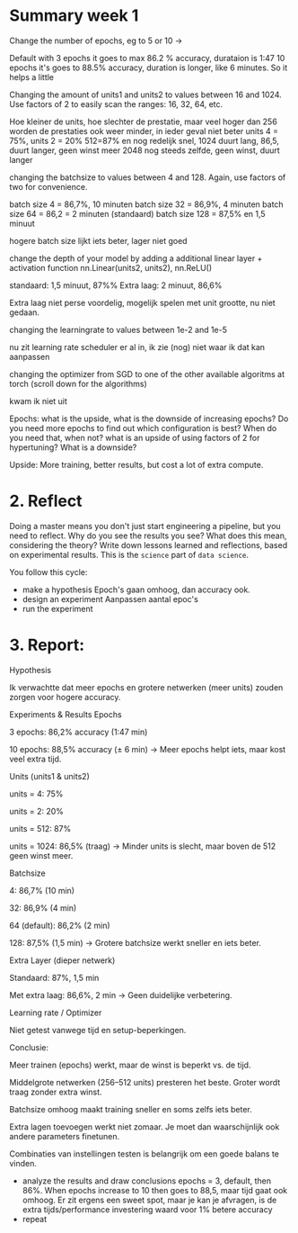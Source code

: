 # Summary week 1

Change the number of epochs, eg to 5 or 10 -> 

Default with 3 epochs it goes to max 86.2 % accuracy, durataion is 1:47
10 epochs it's goes to 88.5% accuracy, duration is longer, like 6 minutes. 
So it helps a little

Changing the amount of units1 and units2 to values between 16 and 1024. Use factors of 2 to easily scan the ranges: 16, 32, 64, etc.

Hoe kleiner de units, hoe slechter de prestatie, maar veel hoger dan 256 worden de prestaties ook weer minder, in ieder geval niet beter
units 4 = 75%, units 2 = 20%
512=87% en nog redelijk snel, 
1024 duurt lang, 86,5, duurt langer, geen winst meer
2048 nog steeds zelfde, geen winst, duurt langer


changing the batchsize to values between 4 and 128. Again, use factors of two for convenience.

batch size 4 = 86,7%, 10 minuten
batch size 32 =  86,9%, 4 minuten
batch size 64 = 86,2 = 2 minuten (standaard)
batch size 128 = 87,5% en 1,5 minuut

hogere batch size lijkt iets beter, lager niet goed


change the depth of your model by adding a additional linear layer + activation function
       nn.Linear(units2, units2),
            nn.ReLU()

standaard:
1,5 minuut, 87%% 
Extra laag: 
2 minuut, 86,6%

Extra laag niet perse voordelig, mogelijk spelen met unit grootte, nu niet gedaan.

changing the learningrate to values between 1e-2 and 1e-5

nu zit learning rate scheduler er al in, ik zie (nog) niet waar ik dat kan aanpassen

changing the optimizer from SGD to one of the other available algoritms at torch (scroll down for the algorithms)

kwam ik niet uit 


Epochs: what is the upside, what is the downside of increasing epochs? Do you need more epochs to find out which configuration is best? When do you need that, when not?
what is an upside of using factors of 2 for hypertuning? What is a downside?

Upside: More training, better results, but cost a lot of extra compute. 


# 2. Reflect
Doing a master means you don't just start engineering a pipeline, but you need to reflect. Why do you see the results you see? What does this mean, considering the theory? Write down lessons learned and reflections, based on experimental results. This is the `science` part of `data science`.

You follow this cycle:
- make a hypothesis
Epoch's gaan omhoog, dan accuracy ook.
- design an experiment
Aanpassen aantal epoc's
- run the experiment

# 3. Report:

Hypothesis

Ik verwachtte dat meer epochs en grotere netwerken (meer units) zouden zorgen voor hogere accuracy. 

Experiments & Results
Epochs

3 epochs: 86,2% accuracy (1:47 min)

10 epochs: 88,5% accuracy (± 6 min)
→ Meer epochs helpt iets, maar kost veel extra tijd.

Units (units1 & units2)

units = 4: 75%

units = 2: 20%

units = 512: 87%

units = 1024: 86,5% (traag)
→ Minder units is slecht, maar boven de 512 geen winst meer.

Batchsize

4: 86,7% (10 min)

32: 86,9% (4 min)

64 (default): 86,2% (2 min)

128: 87,5% (1,5 min)
→ Grotere batchsize werkt sneller en iets beter.

Extra Layer (dieper netwerk)

Standaard: 87%, 1,5 min

Met extra laag: 86,6%, 2 min
→ Geen duidelijke verbetering.

Learning rate / Optimizer

Niet getest vanwege tijd en setup-beperkingen.

Conclusie:

Meer trainen (epochs) werkt, maar de winst is beperkt vs. de tijd.

Middelgrote netwerken (256–512 units) presteren het beste. Groter wordt traag zonder extra winst.

Batchsize omhoog maakt training sneller en soms zelfs iets beter.

Extra lagen toevoegen werkt niet zomaar. Je moet dan waarschijnlijk ook andere parameters finetunen.

Combinaties van instellingen testen is belangrijk om een goede balans te vinden.

- analyze the results and draw conclusions
epochs = 3, default, then 86%. When epochs increase to 10 then goes to 88,5, maar tijd gaat ook omhoog.
Er zit ergens een sweet spot, maar je kan je afvragen, is de extra tijds/performance investering waard voor 1% betere accuracy
- repeat
